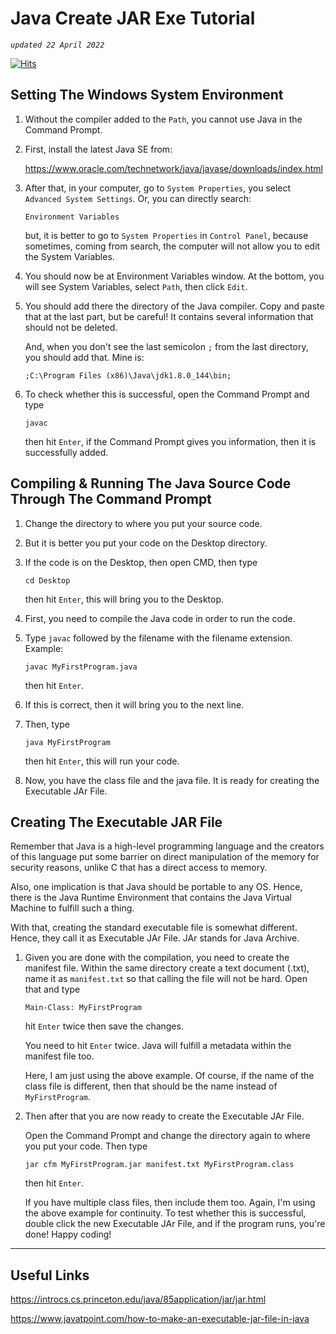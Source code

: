 # Java Create JAR Exe Tutorial

*`updated 22 April 2022`*

[![Hits](https://hits.seeyoufarm.com/api/count/incr/badge.svg?url=https%3A%2F%2Fgithub.com%2Fxdvrx1%2Fjava-create-jar-exe-file-tutorial&count_bg=%2379C83D&title_bg=%23555555&icon=&icon_color=%23E7E7E7&title=PAGE+VIEWS&edge_flat=false)](https://hits.seeyoufarm.com)

## Setting The Windows System Environment
1. Without the compiler added to the `Path`, you cannot use
   Java in the Command Prompt.

2. First, install the latest Java SE from:
	
   <https://www.oracle.com/technetwork/java/javase/downloads/index.html>

3. After that, in your computer, go to `System Properties`, you select
   `Advanced System Settings`. Or, you can directly search:
	
	```	
	Environment Variables
	```
   
   but, it is better to go to `System Properties` in 
   `Control Panel`, because sometimes,
   coming from search, the computer will not allow you to
   edit the System Variables. 

4. You should now be at Environment Variables window.
   At the bottom, you will see
   System Variables, select `Path`, then click `Edit`.

5. You should add there the directory of the Java compiler.
   Copy and paste that at the last part, but be careful!
   It contains several information that should not be deleted.
   
   And, when you don't see the last semicolon `;`
   from the last directory, you should add that.
   Mine is:
	
	```
	;C:\Program Files (x86)\Java\jdk1.8.0_144\bin;
	```

6. To check whether this is successful, open
   the Command Prompt and type
	
	```
	javac
	```

   then hit `Enter`,
   if the Command Prompt gives you information,
   then it is successfully added.

## Compiling & Running The Java Source Code Through The Command Prompt
1. Change the directory to where you put your source code.

2. But it is better you put your code on the Desktop directory.

3. If the code is on the Desktop, then open CMD, then type
         
	```
	cd Desktop
	```
   
   then hit `Enter`, this will bring you to the Desktop.
   
4. First, you need to compile the Java code in order to run the code.
5. Type `javac` followed by the filename with the filename extension.
   Example:
	
	```
	javac MyFirstProgram.java
	```
   
   then hit `Enter`.

6. If this is correct, then it will bring you to the next line.

7. Then, type 
	
	```
	java MyFirstProgram
	```

   then hit `Enter`, this will run your code.

8. Now, you have the class file and the java file. It is ready
   for creating the Executable JAr File.

## Creating The Executable JAR File
Remember that Java is a high-level 
 programming language
 and the creators of this language put some 
 barrier on direct manipulation
 of the memory for security reasons,
 unlike C that has a direct access to memory.

Also, one implication is that 
 Java should be portable
 to any OS. Hence, there is the Java Runtime Environment
 that contains the Java Virtual Machine 
 to fulfill such a thing.       

With that, creating the standard executable file is somewhat different. 
 Hence, they call it as Executable JAr File.
 JAr stands for Java Archive. 

1. Given you are done with the compilation,
    you need to create the  manifest file.
    Within the same directory
    create a text document (.txt), 
    name it as `manifest.txt`
    so that calling the file will not be hard.
    Open that and type
    	
	```
	Main-Class: MyFirstProgram
	```
         
    hit `Enter` twice then save the changes.

   You need to hit `Enter` twice.
    Java will fulfill
    a metadata within the manifest file too.

    Here, I am just using the above example. Of course,
     if the name of the class file is different,
     then that should be the name instead of `MyFirstProgram`.
         
2. Then after that you are now ready to create the 
     Executable JAr File.
 
    Open the Command Prompt and change the directory again
     to where you put your code.
    Then type
    
	```
	jar cfm MyFirstProgram.jar manifest.txt MyFirstProgram.class
	```   
	
    then hit `Enter`.

   If you have multiple class files, then include them too. 
    Again, I'm using the above example for continuity.
    To test whether this is successful, double click the new
    Executable JAr File, and if the program runs, you're done!
    Happy coding!

***
## Useful Links
<https://introcs.cs.princeton.edu/java/85application/jar/jar.html>

<https://www.javatpoint.com/how-to-make-an-executable-jar-file-in-java>

